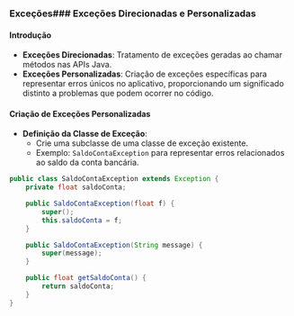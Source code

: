 ### Exceções### Exceções Direcionadas e Personalizadas

#### Introdução
- **Exceções Direcionadas**: Tratamento de exceções geradas ao chamar métodos nas APIs Java.
- **Exceções Personalizadas**: Criação de exceções específicas para representar erros únicos no aplicativo, proporcionando um significado distinto a problemas que podem ocorrer no código.

#### Criação de Exceções Personalizadas
- **Definição da Classe de Exceção**:
  - Crie uma subclasse de uma classe de exceção existente.
  - Exemplo: `SaldoContaException` para representar erros relacionados ao saldo da conta bancária.

```java
public class SaldoContaException extends Exception {
    private float saldoConta;

    public SaldoContaException(float f) {
        super();
        this.saldoConta = f;
    }

    public SaldoContaException(String message) {
        super(message);
    }

    public float getSaldoConta() {
        return saldoConta;
    }
}